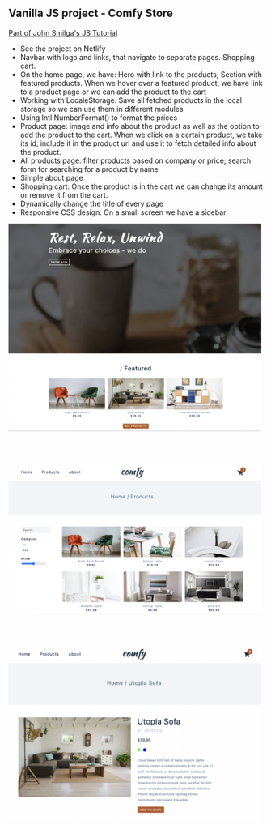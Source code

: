 ## Vanilla JS project - Comfy Store

[Part of John Smilga's JS Tutorial](https://www.udemy.com/course/javascript-tutorial-for-beginners-w/learn/lecture/21671372?start=1#overview)

- See the project on Netlify
- Navbar with logo and links, that navigate to separate pages. Shopping cart.
- On the home page, we have:
  Hero with link to the products;
  Section with featured products. When we hover over a featured product, we have link to a product page or we can add the product to the cart
- Working with LocaleStorage. Save all fetched products in the local storage so we can use them in different modules
- Using Intl.NumberFormat() to format the prices
- Product page: image and info about the product as well as the option to add the product to the cart. When we click on a certain product, we take its id, include it in the product url and use it to fetch detailed info about the product.
- All products page: filter products based on company or price; search form for searching for a product by name
- Simple about page
- Shopping cart: Once the product is in the cart we can change its amount or remove it from the cart.
- Dynamically change the title of every page
- Responsive CSS design: On a small screen we have a sidebar

<p align-items: center>
    <img src='./images/Screenshot-project-01.png' width='500'>
</p>
<br/><br/>
<p align-items: center>
    <img src='./images/Screenshot-project-02.png' width='500'>
</p>
<br/><br/>
<p align-items: center>
    <img src='./images/Screenshot-project-03.png' width='500'>
</p>
